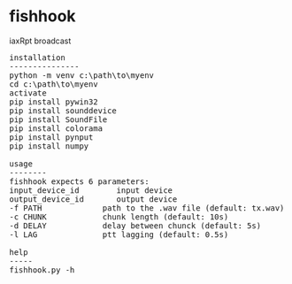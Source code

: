 # fishhook
iaxRpt broadcast

<pre>
installation
---------------
python -m venv c:\path\to\myenv
cd c:\path\to\myenv
activate
pip install pywin32
pip install sounddevice
pip install SoundFile
pip install colorama
pip install pynput
pip install numpy

usage
--------
fishhook expects 6 parameters:
input_device_id        input device
output_device_id       output device
-f PATH             path to the .wav file (default: tx.wav)
-c CHUNK            chunk length (default: 10s)
-d DELAY            delay between chunck (default: 5s)
-l LAG              ptt lagging (default: 0.5s)

help
-----
fishhook.py -h

</pre>
